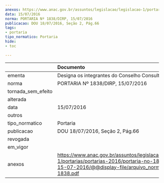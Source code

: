 ```yaml
---
anexos: https://www.anac.gov.br/assuntos/legislacao/legislacao-1/portarias/portarias-2016/portaria-no-1838-dir-p-15-07-2016/@@display-file/arquivo_norma/PA2016-1838.pdf
data: 15/07/2016
norma: PORTARIA Nº 1838/DIRP, 15/07/2016
publicacao: DOU 18/07/2016, Seção 2, Pág.66
tags:
- portaria
tipo_normatico: Portaria
hide: 
- toc 
 
---
```


|                    | Documento                                                                                                                                                        |
|:-------------------|:-----------------------------------------------------------------------------------------------------------------------------------------------------------------|
| ementa             | Designa os integrantes do Conselho Consultivo da ANAC.                                                                                                           |
| norma              | PORTARIA Nº 1838/DIRP, 15/07/2016                                                                                                                                |
| tornada_sem_efeito |                                                                                                                                                                  |
| alterada           |                                                                                                                                                                  |
| data               | 15/07/2016                                                                                                                                                       |
| outros             |                                                                                                                                                                  |
| tipo_normatico     | Portaria                                                                                                                                                         |
| publicacao         | DOU 18/07/2016, Seção 2, Pág.66                                                                                                                                  |
| revogada           |                                                                                                                                                                  |
| em_vigor           |                                                                                                                                                                  |
| anexos             | https://www.anac.gov.br/assuntos/legislacao/legislacao-1/portarias/portarias-2016/portaria-no-1838-dir-p-15-07-2016/@@display-file/arquivo_norma/PA2016-1838.pdf |